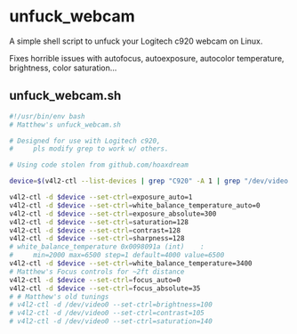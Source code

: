# unfuck_webcam
A simple shell script to unfuck your Logitech c920 webcam on Linux.

Fixes horrible issues with autofocus, autoexposure, autocolor temperature, brightness, color saturation...

## unfuck_webcam.sh

```bash
#!/usr/bin/env bash
# Matthew's unfuck_webcam.sh

# Designed for use with Logitech c920,
#     pls modify grep to work w/ others.

# Using code stolen from github.com/hoaxdream

device=$(v4l2-ctl --list-devices | grep "C920" -A 1 | grep "/dev/video." -o)

v4l2-ctl -d $device --set-ctrl=exposure_auto=1
v4l2-ctl -d $device --set-ctrl=white_balance_temperature_auto=0
v4l2-ctl -d $device --set-ctrl=exposure_absolute=300
v4l2-ctl -d $device --set-ctrl=saturation=128
v4l2-ctl -d $device --set-ctrl=contrast=128
v4l2-ctl -d $device --set-ctrl=sharpness=128
# white_balance_temperature 0x0098091a (int)    :
#     min=2000 max=6500 step=1 default=4000 value=6500
v4l2-ctl -d $device --set-ctrl=white_balance_temperature=3400
# Matthew's Focus controls for ~2ft distance
v4l2-ctl -d $device --set-ctrl=focus_auto=0
v4l2-ctl -d $device --set-ctrl=focus_absolute=35
# # Matthew's old tunings
# v4l2-ctl -d /dev/video0 --set-ctrl=brightness=100
# v4l2-ctl -d /dev/video0 --set-ctrl=contrast=105
# v4l2-ctl -d /dev/video0 --set-ctrl=saturation=140
```